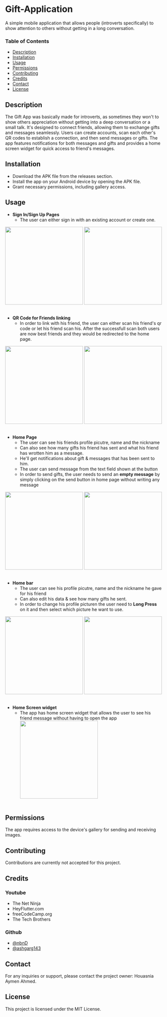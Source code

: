 # Gift-Application
A simple mobile application that allows people (introverts specifically) to show attention to others without getting in a long conversation.

### Table of Contents
- [Description](#description)
- [Installation](#installation)
- [Usage](#usage)
- [Permissions](#permissions)
- [Contributing](#contributing)
- [Credits](#credits)
- [Contact](#contact)
- [License](#license)

## Description
The Gift App was basically made for introverts, as sometimes they won't to show others appreciation without getting into a deep conversation or a small talk. It's designed to connect friends, allowing them to exchange gifts and messages seamlessly. 
Users can create accounts, scan each other's QR codes to establish a connection, and then send messages or gifts.
The app features notifications for both messages and gifts and provides a home screen widget for quick access to friend's messages.
## Installation
- Download the APK file from the releases section.
- Install the app on your Android device by opening the APK file.
- Grant necessary permissions, including gallery access.
## Usage
* **Sign In/Sign Up Pages**
    - The user can either sign in with an existing account or create one.
<img src="https://github.com/Houasnia-Aymen-Ahmed/Gift-Application/assets/75532100/50938259-5aca-4ce0-83c1-02eebc5e2846" width="250">
<img src="https://github.com/Houasnia-Aymen-Ahmed/Gift-Application/assets/75532100/d47af01d-538a-452f-acb3-998205bd879d" width="250"><br><br>

* **QR Code for Friends linking**
    - In order to link with his friend, the user can either scan his friend's qr code or let his friend scan his. After the successfull scan both users are now best friends and they would be redirected to the home page.
<img src="https://github.com/Houasnia-Aymen-Ahmed/Gift-Application/assets/75532100/955030dc-ab77-4388-a975-46a72d52c04e" width="250">
<img src="https://github.com/Houasnia-Aymen-Ahmed/Gift-Application/assets/75532100/f4aa093c-7521-4847-9518-a90e349cc94d" width="250"><br><br>

* **Home Page**
    - The user can see his friends profile picutre, name and the nickname
    - Can also see how many gifts his friend has sent and what his friend has wrotten him as a message.
    - He'll get notifications about gift & messages that has been sent to him.
    - The user can send message from the text field shown at the button
    - In order to send gifts, the user needs to send an **empty message** by simply clicking on the send button in home page without writing any message
<img src="https://github.com/Houasnia-Aymen-Ahmed/Gift-Application/assets/75532100/8b550c4b-8c68-4a2f-af6f-57356fd45e17" width="250">
<img src="https://github.com/Houasnia-Aymen-Ahmed/Gift-Application/assets/75532100/8e0bcf2f-e394-42fa-a366-15d251f9b7de" width="250"><br><br>

* **Home bar**
    - The user can see his profile picutre, name and the nickname he gave for his friend
    - Can also edit his data & see how many gifts he sent.
    - In order to change his profile picturen the user need to  **Long Press** on it and then select which picture he want to use.
<img src="https://github.com/Houasnia-Aymen-Ahmed/Gift-Application/assets/75532100/938b1a5e-44ee-489f-926c-ba2b4adc2068" width="250">
<img src="https://github.com/Houasnia-Aymen-Ahmed/Gift-Application/assets/75532100/ad8fe75b-60ff-4f1c-b145-2355ba4753b3" width="250"><br><br>

* **Home Screen widget**
    - The app has home screen widget that allows the user to see his friend message without having to open the app
<img src="https://github.com/Houasnia-Aymen-Ahmed/Gift-Application/assets/75532100/af1e0f99-de80-491b-9808-e356866f7be7" width="250"><br><br>

## Permissions
The app requires access to the device's gallery for sending and receiving images.

## Contributing
Contributions are currently not accepted for this project.

## Credits
### Youtube
- The Net Ninja
- HeyFlutter.com
- freeCodeCamp.org
- The Tech Brothers
### Github
- [@nbnD](https://github.com/nbnD)
- [@ashgarg143](https://github.com/ashgarg143)

## Contact
For any inquiries or support, please contact the project owner: Houasnia Aymen Ahmed.

## License
This project is licensed under the MIT License.

